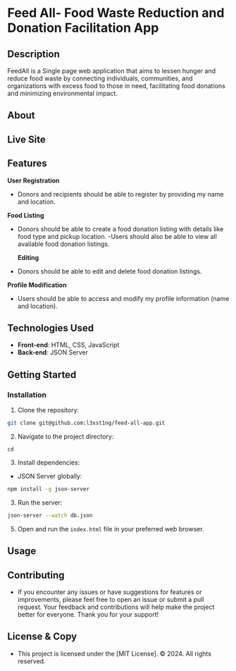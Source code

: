 # Feed All- Food Waste Reduction and Donation Facilitation App

## Description

FeedAll is a Single page web application that aims to lessen hunger and reduce food waste by connecting individuals, communities, and organizations with excess food to those in need, facilitating food donations and minimizing environmental impact.

## About

## Live Site

## Features

**User Registration**

- Donors and recipients should be able to register by providing my name and location.

**Food Listing**

- Donors should be able to create a food donation listing with details like food type and pickup location.
  -Users should also be able to view all available food donation listings.

  **Editing**

- Donors should be able to edit and delete food donation listings.

**Profile Modification**

- Users should be able to access and modify my profile information (name and location).

## Technologies Used

- **Front-end**: HTML, CSS, JavaScript
- **Back-end**: JSON Server

## Getting Started

### Installation

1. Clone the repository:

```bash
git clone git@github.com:l3xst1ng/feed-all-app.git
```

2. Navigate to the project directory:

`cd `

3. Install dependencies:

- JSON Server globally:

```bash
npm install -g json-server
```

3. Run the server:

```bash
json-server --watch db.json
```

5. Open and run the `index.html` file in your preferred web browser.

## Usage

## Contributing

- If you encounter any issues or have suggestions for features or improvements, please feel free to open an issue or submit a pull request. Your feedback and contributions will help make the project better for everyone. Thank you for your support!

## License & Copy

- This project is licensed under the [MIT License].
  © 2024. All rights reserved.
